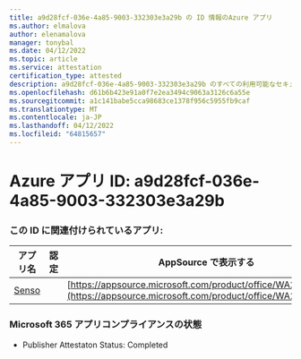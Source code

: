 ```yaml
---
title: a9d28fcf-036e-4a85-9003-332303e3a29b の ID 情報のAzure アプリ
ms.author: elmalova
author: elenamalova
manager: tonybal
ms.date: 04/12/2022
ms.topic: article
ms.service: attestation
certification_type: attested
description: a9d28fcf-036e-4a85-9003-332303e3a29b のすべての利用可能なセキュリティとコンプライアンス情報。
ms.openlocfilehash: d61b6b423e91a0f7e2ea3494c9063a3126c6a55e
ms.sourcegitcommit: a1c141babe5cca98683ce1378f956c5955fb9caf
ms.translationtype: MT
ms.contentlocale: ja-JP
ms.lasthandoff: 04/12/2022
ms.locfileid: "64815657"
---
```

# <a name="azure-app-id-a9d28fcf-036e-4a85-9003-332303e3a29b"></a>Azure アプリ ID: a9d28fcf-036e-4a85-9003-332303e3a29b


### <a name="apps-associated-with-this-id"></a>この ID に関連付けられているアプリ:
| **アプリ名** | **認定** | **AppSource で表示する** |
|--------------|---------------|-----------------------|
| [Senso](../forward/WA200002571.md) |  | [https://appsource.microsoft.com/product/office/WA200002571](https://appsource.microsoft.com/product/office/WA200002571) |

### <a name="microsoft-365-app-compliance-status"></a>Microsoft 365 アプリコンプライアンスの状態
- Publisher Attestaton Status: Completed
